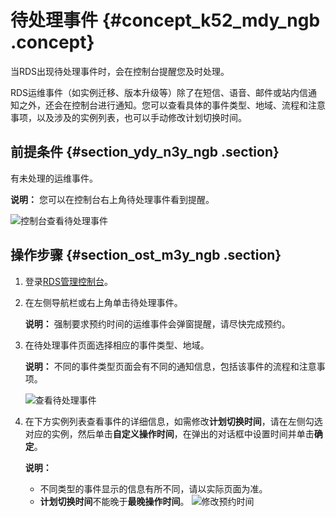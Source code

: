 # 待处理事件 {#concept_k52_mdy_ngb .concept}

当RDS出现待处理事件时，会在控制台提醒您及时处理。

RDS运维事件（如实例迁移、版本升级等）除了在短信、语音、邮件或站内信通知之外，还会在控制台进行通知。您可以查看具体的事件类型、地域、流程和注意事项，以及涉及的实例列表，也可以手动修改计划切换时间。

## 前提条件 {#section_ydy_n3y_ngb .section}

有未处理的运维事件。

**说明：** 您可以在控制台右上角待处理事件看到提醒。

![控制台查看待处理事件](http://static-aliyun-doc.oss-cn-hangzhou.aliyuncs.com/assets/img/117416/154822720537954_zh-CN.png)

## 操作步骤 {#section_ost_m3y_ngb .section}

1.  登录[RDS管理控制台](https://rds.console.aliyun.com/)。
2.  在左侧导航栏或右上角单击待处理事件。

    **说明：** 强制要求预约时间的运维事件会弹窗提醒，请尽快完成预约。

3.  在待处理事件页面选择相应的事件类型、地域。

    **说明：** 不同的事件类型页面会有不同的通知信息，包括该事件的流程和注意事项。

    ![查看待处理事件](http://static-aliyun-doc.oss-cn-hangzhou.aliyuncs.com/assets/img/117416/154822720537955_zh-CN.png)

4.  在下方实例列表查看事件的详细信息，如需修改**计划切换时间**，请在左侧勾选对应的实例，然后单击**自定义操作时间**，在弹出的对话框中设置时间并单击**确定**。

    **说明：** 

    -   不同类型的事件显示的信息有所不同，请以实际页面为准。
    -   **计划切换时间**不能晚于**最晚操作时间**。
    ![修改预约时间](http://static-aliyun-doc.oss-cn-hangzhou.aliyuncs.com/assets/img/117416/154822720537956_zh-CN.png)


